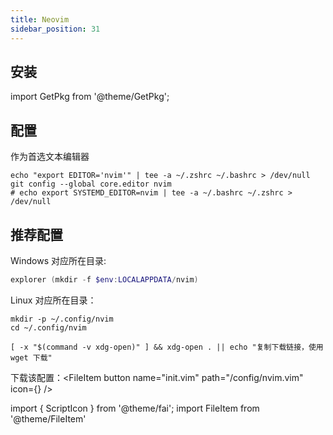 ```yaml
---
title: Neovim
sidebar_position: 31
---
```


## 安装

import GetPkg from '@theme/GetPkg';

<GetPkg name="neovim" dnf apt scoop pacman />

## 配置

作为首选文本编辑器

```shell
echo "export EDITOR='nvim'" | tee -a ~/.zshrc ~/.bashrc > /dev/null
git config --global core.editor nvim
# echo export SYSTEMD_EDITOR=nvim | tee -a ~/.bashrc ~/.zshrc > /dev/null
```

## 推荐配置

Windows 对应所在目录:

```powershell
explorer (mkdir -f $env:LOCALAPPDATA/nvim)
```

Linux 对应所在目录：

```shell
mkdir -p ~/.config/nvim
cd ~/.config/nvim

[ -x "$(command -v xdg-open)" ] && xdg-open . || echo "复制下载链接，使用 wget 下载"
```

下载该配置：<FileItem button name="init.vim" path="/config/nvim.vim" icon={<ScriptIcon />} />

import { ScriptIcon } from '@theme/fai';
import FileItem from '@theme/FileItem'
